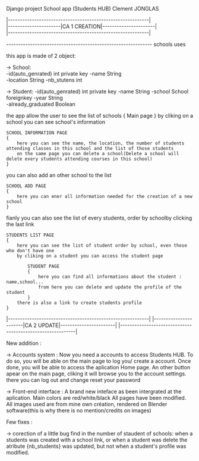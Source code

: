 Django project School app (Students HUB)
Clement JONGLAS

|-----------------------------------------------------------|  
|----------------------|CA 1 CREATION|----------------------|  
|-----------------------------------------------------------|  
  
------------------------------------------------------------- schools uses  
  
this app is made of 2 object:

-> School:  
    -id(auto_genrated)  int     private key
    -name               String      
    -location           String
    -nb_stutens         int

-> Student:
    -id(auto_genrated)  int     private key
    -name               String
    -school             School  foreignkey
    -year               String  
    -already_graduated  Boolean

the app allow the user to see the list of schools
{ Main page }
by cliking on a school you can see school's information 

    SCHOOL INFORMATION PAGE
    {  
        here you can see the name, the location, the number of students attending classes in this school and the list of those students
        on the same page you can delete a school(Delete a school will delete every students attending courses in this school)
    }

you can also add an other school to the list

    SCHOOL ADD PAGE
    {
        here you can ener all information needed for the creation of a new school
    }
fianly you can also see the list of every students, order by schoolby clicking the last link

    STUDENTS LIST PAGE
    {
        here you can see the list of student order by school, even those who don't have one
        by cliking on a student you can access the student page

            STUDENT PAGE
            {
                here you can find all informations about the student : name,school...
                from here you can delete and update the profile of the student
            }
        there is also a link to create students profile
    }


|-----------------------------------------------------------|
|-----------------------|CA 2 UPDATE|-----------------------|
|-----------------------------------------------------------|


New addition : 

-> Accounts system :
	Now you need a accounts to access Students HUB.
	To do so, you will be able on the main page to log you/ create a account.
	Once done, you will be able to access the aplication Home page.
	An other button apear on the main page, cliking it will browse you to the account settings.
	there you can log out and change reset your password

-> Front-end interface :
	A brand new inteface as been intergrated at the aplication. Main colors are red/white/black
	All pages have been modified.
	All images used are from mine own création, rendered on Blender software(this is why there is no mention/credits on images)

Few fixes : 

-> corection of a little bug find in the number of staudent of schools:
	when a students was created with a school link, or when a student was delete the atribute {nb_students} was updated, but not when a student's profile was modified.
	
	




